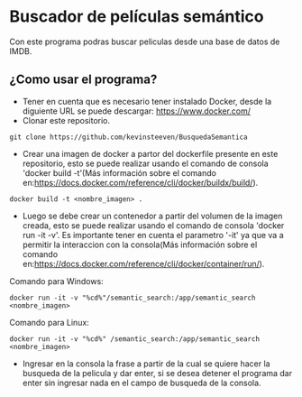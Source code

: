 
# Buscador de películas semántico

Con este programa podras buscar peliculas desde una base de datos de IMDB.

## ¿Como usar el programa?

- Tener en cuenta que es necesario tener instalado Docker, desde la diguiente URL se puede descargar: https://www.docker.com/
- Clonar este repositorio.
```
git clone https://github.com/kevinsteeven/BusquedaSemantica
```
- Crear una imagen de docker a partor del dockerfile presente en este repositorio, esto se puede realizar usando el comando de consola 'docker build -t'(Más información sobre el comando en:https://docs.docker.com/reference/cli/docker/buildx/build/).
```
docker build -t <nombre_imagen> .
```
- Luego se debe crear un contenedor a partir del volumen de la imagen creada, esto se puede realizar usando el comando de consola 'docker run -it -v'. Es importante tener en cuenta el parametro '-it' ya que va a permitir la interaccion con la consola(Más información sobre el comando en:https://docs.docker.com/reference/cli/docker/container/run/).

Comando para Windows:
```
docker run -it -v "%cd%"/semantic_search:/app/semantic_search <nombre_imagen>
```
Comando para Linux:
```
docker run -it -v "%cd%" /semantic_search:/app/semantic_search <nombre_imagen>
```
- Ingresar en la consola la frase a partir de la cual se quiere hacer la busqueda de la pelicula y dar enter, si se desea detener el programa dar enter sin ingresar nada en el campo de busqueda de la consola.